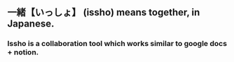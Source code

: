 ## 一緒【いっしょ】 (issho) means together, in Japanese.
### Issho is a collaboration tool which works similar to google docs + notion.
